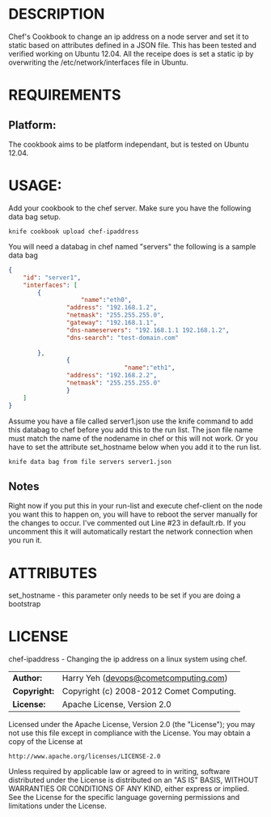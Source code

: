 # DESCRIPTION

Chef's Cookbook to change an ip address on a node server and set it to static based on attributes defined in a JSON file. This has been tested and verified working on Ubuntu 12.04. All the receipe does is set a static ip by overwriting the /etc/network/interfaces file in Ubuntu.

# REQUIREMENTS

## Platform:

The cookbook aims to be platform independant, but is tested on Ubuntu 12.04.

# USAGE:

Add your cookbook to the chef server. Make sure you have the following data bag setup.

```shell
knife cookbook upload chef-ipaddress
```

You will need a databag in chef named "servers" the following is a sample data bag

```json
{
    "id": "server1",
    "interfaces": [
        {
            		"name":"eth0",
                "address": "192.168.1.2",
                "netmask": "255.255.255.0",
                "gateway": "192.168.1.1",
                "dns-nameservers": "192.168.1.1 192.168.1.2",
                "dns-search": "test-domain.com"
            
        },
				{
								"name":"eth1",
                "address": "192.168.2.2",
                "netmask": "255.255.255.0"
				}
    ]
}
```

Assume you have a file called server1.json use the knife command to add this databag to chef before you add this to the run list. The json file name must match the name of the nodename in chef or this will not work. Or you have to set the attribute set_hostname below when you add it to the run list.

```shell
knife data bag from file servers server1.json
```

## Notes

Right now if you put this in your run-list and execute chef-client on the node you want this to happen on, you will have to reboot the server manually for the changes to occur. I've commented out Line #23 in default.rb. If you uncomment this it will automatically restart the network connection when you run it.

# ATTRIBUTES

set_hostname - this parameter only needs to be set if you are doing a bootstrap

# LICENSE

chef-ipaddress - Changing the ip address on a linux system using chef.

|                      |                                          |
|:---------------------|:-----------------------------------------|
| **Author:**          | Harry Yeh (<devops@cometcomputing.com>)
| **Copyright:**       | Copyright (c) 2008-2012 Comet Computing.
| **License:**         | Apache License, Version 2.0

Licensed under the Apache License, Version 2.0 (the "License");
you may not use this file except in compliance with the License.
You may obtain a copy of the License at

    http://www.apache.org/licenses/LICENSE-2.0

Unless required by applicable law or agreed to in writing, software
distributed under the License is distributed on an "AS IS" BASIS,
WITHOUT WARRANTIES OR CONDITIONS OF ANY KIND, either express or implied.
See the License for the specific language governing permissions and
limitations under the License.

